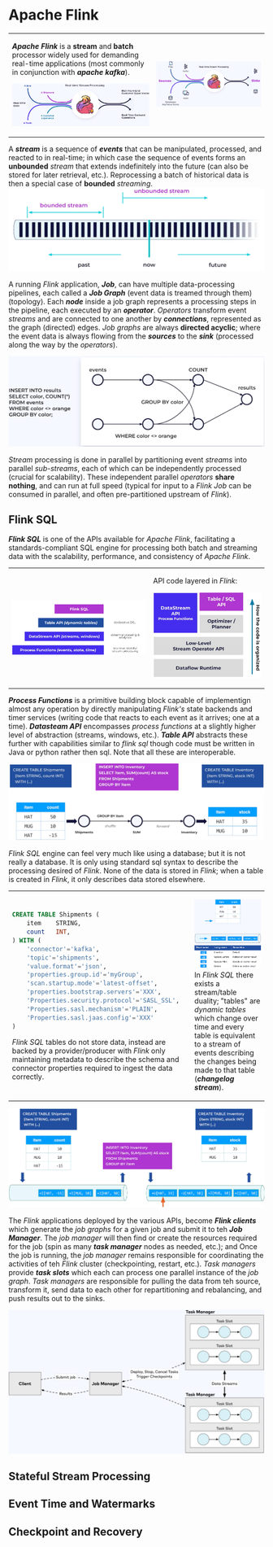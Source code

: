 # Apache Flink

<table><tr><td>

**_Apache Flink_** is a **stream** and **batch** processor widely used for demanding real-time applications (most commonly in conjunction with **_apache kafka_**).

![alt text](image.png)

</td><td>

![alt text](image-2.png)

</td></tr></table>

A **_stream_** is a sequence of **_events_** that can be manipulated, processed, and reacted to in real-time; in which case the sequence of events forms an **unbounded** _stream_ that extends indefinitely into the future (can also be stored for later retrieval, etc.). Reprocessing a batch of historical data is then a special case of **bounded** _streaming_.
![alt text](image-1.png)

A running _Flink_ application, **_Job_**, can have multiple data-processing pipelines, each called a **_Job Graph_** (event data is treamed through them) (topology). Each **_node_** inside a job graph represents a processing steps in the pipeline, each executed by an **_operator_**. _Operators_ transform event _streams_ and are connected to one another by **_connections_**, represented as the graph (directed) edges. _Job graphs_ are always **directed acyclic**; where the event data is always flowing from the **_sources_** to the **_sink_** (processed along the way by the _operators_).

![alt text](image-3.png)

_Stream_ processing is done in parallel by partitioning event _streams_ into parallel _sub-streams_, each of which can be independently processed (crucial for scalability). These independent parallel _operators_ **share nothing**, and can run at full speed (typical for input to a _Flink Job_ can be consumed in parallel, and often pre-partitioned upstream of _Flink_).

## Flink SQL

**_Flink SQL_** is one of the APIs available for _Apache Flink_, facilitating a standards-compliant SQL engine for processing both batch and streaming data with the scalability, performance, and consistency of _Apache Flink_.

<table><tr><td>

![alt text](image-4.png)

</td><td>

API code layered in _Flink_:

![alt text](image-5.png)

</td></tr></table>

**_Process Functions_** is a primitive building block capable of implementign almost any operation by directly manipulating _Flink's_ state backends and timer services (writing code that reacts to each event as it arrives; one at a time). **_Datasteam API_** encompasses _process functions_ at a slightly higher level of abstraction (streams, windows, etc.). **_Table API_** abstracts these further with capabilities similar to _flink sql_ though code must be written in Java or python rather then sql. Note that all these are interoperable.

![alt text](image-6.png)

_Flink SQL_ engine can feel very much like using a database; but it is not really a database. It is only using standard sql syntax to describe the processing desired of _Flink_. None of the data is stored in _Flink_; when a table is created in _Flink_, it only describes data stored elsewhere.

<table><tr><td>

```sql
CREATE TABLE Shipments (
    item    STRING,
    count   INT,
) WITH (
    'connector'='kafka',
    'topic'='shipments',
    'value.format'='json',
    'properties.group.id'='myGroup',
    'scan.startup.mode'='latest-offset',
    'properties.bootstrap.servers'='XXX',
    'Properties.security.protocol'='SASL_SSL',
    'Properties.sasl.mechanism'='PLAIN',
    'Properties.sasl.jaas.config'='XXX'
)
```

_Flink SQL_ tables do not store data, instead are backed by a provider/producer with _Flink_ only maintaining metadata to describe the schema and connector properties required to ingest the data correctly.

</td><td>

![alt text](image-7.png)
![alt text](image-8.png)
In _Flink SQL_ there exists a stream/table duality; "tables" are _dynamic tables_ which change over time and every table is equivalent to a stream of events describing the changes being made to that table (**_changelog stream_**).

</td></tr></table>

![alt text](image-9.png)

The _Flink_ applications deployed by the various APIs, become **_Flink clients_** which generate the _job graphs_ for a given job and submit it to teh **_Job Manager_**. The _job manager_ will then find or create the resources required for the job (spin as many **_task manager_** nodes as needed, etc.); and Once the job is running, the _job manager_ remains responsible for coordinating the activities of teh _Flink_ cluster (checkpointing, restart, etc.). _Task managers_ provide **_task slots_** which each can process one parallel instance of the _job graph_. _Task managers_ are responsible for pulling the data from teh source, transform it, send data to each other for repartitioning and rebalancing, and push results out to the sinks.

![alt text](image-10.png)

## Stateful Stream Processing

## Event Time and Watermarks

## Checkpoint and Recovery
